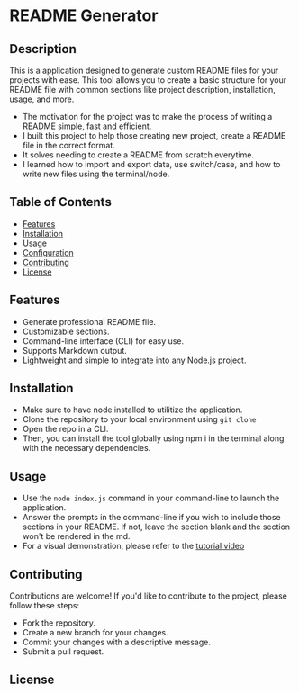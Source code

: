 # README Generator



## Description

This is a application designed to generate custom README files for your projects with ease. This tool allows you to create a basic structure for your README file with common sections like project description, installation, usage, and more.

- The motivation for the project was to make the process of writing a README simple, fast and efficient.
- I built this project to help those creating new project, create a README file in the correct format.
- It solves needing to create a README from scratch everytime.
- I learned how to import and export data, use switch/case, and how to write new files using the terminal/node.



## Table of Contents

- [Features](#features)
- [Installation](#installation)
- [Usage](#usage)
- [Configuration](#configuration)
- [Contributing](#contributing)
- [License](#license)



## Features

- Generate professional README file.
- Customizable sections.
- Command-line interface (CLI) for easy use.
- Supports Markdown output.
- Lightweight and simple to integrate into any Node.js project.



## Installation

- Make sure to have node installed to utilitize the application.
- Clone the repository to your local environment using `git clone `
- Open the repo in a CLI.
- Then, you can install the tool globally using npm i in the terminal along with the necessary dependencies.



## Usage

- Use the `node index.js` command in your command-line to launch the application.
- Answer the prompts in the command-line if you wish to include those sections in your README. If not, leave the section blank and the section won't be rendered in the md.
- For a visual demonstration, please refer to the [tutorial video]()



## Contributing

Contributions are welcome! If you'd like to contribute to the project, please follow these steps:
- Fork the repository.
- Create a new branch for your changes.
- Commit your changes with a descriptive message.
- Submit a pull request.


## License

